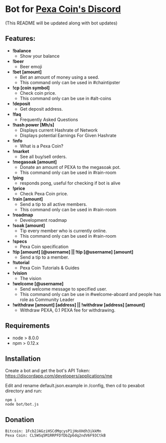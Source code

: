 # Bot for [Pexa Coin's Discord](https://discord.gg/NabdcJ7)

(This README will be updated along with bot updates)

## Features:

* **!balance**
    * Show your balance
* **!beer**
    * Beer emoji
* **!bet [amount]**
    * Bet an amount of money using a seed.
    * This command only can be used in #chaintipster
* **!cp [coin symbol]**
    * Check coin price.
    * This command only can be use in #alt-coins
* **!deposit**
    * Get deposit address.
* **!faq**
    * Frequently Asked Questions
* **!hash power [Mh/s]**
    * Displays current Hashrate of Network
    * Displays potential Earnings For Given Hashrate
* **!info**
    * What is a Pexa Coin?
* **!market**
    * See all buy/sell orders.
* **!megasoak [amount]**
    * Donate an amount of PEXA to the megasoak pot.
    * This command only can be used in #rain-room
* **!ping**
    * responds pong, useful for checking if bot is alive
* **!price**
    * Check Pexa Coin price.
* **!rain [amount]**
    * Send a tip to all active members.
    * This command only can be used in #rain-room
* **!roadmap**
    * Development roadmap
* **!soak [amount]**
    * Tip every member who is currently online.
    * This command only can be used in #rain-room
* **!specs**
    * Pexa Coin specification
* **!tip [amount] [@username] || !tip [@username] [amount]**
    * Send a tip to a member.
* **!tutorial**
    * Pexa Coin Tutorials & Guides
* **!vision**
    * The vision
* **!welcome [@username]**
    * Send welcome message to specified user.
    * This command only can be use in #welcome-aboard and people has role as Community Leader
* **!withdraw [amount] [address] || !withdraw [address] [amount]**
    * Withdraw PEXA, 0.1 PEXA fee for withdrawing.

## Requirements

* node > 8.0.0
* npm > 0.12.x

## Installation

Create a bot and get the bot's API Token:
https://discordapp.com/developers/applications/me

Edit and rename default.json.example in /config, then cd to pexabot directory
and run:

```
npm i
node bot/bot.js
```

## Donation
```
Bitcoin: 1Fcb2JAGziHSCdMqcysP1jHoXHdh3ikkMn
Pexa Coin: CL5WSq5M1RRPFDfDbZp6dq2ndV6F93CtkB
```
